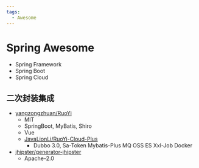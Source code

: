 ```yaml
---
tags:
  - Awesome
---
```


# Spring Awesome

- Spring Framework
- Spring Boot
- Spring Cloud

## 二次封装集成

- [yangzongzhuan/RuoYi](https://github.com/yangzongzhuan/RuoYi)
  - MIT
  - SpringBoot, MyBatis, Shiro
  - Vue
  - [JavaLionLi/RuoYi-Cloud-Plus](https://gitee.com/JavaLionLi/RuoYi-Cloud-Plus)
    - Dubbo 3.0, Sa-Token Mybatis-Plus MQ OSS ES Xxl-Job Docker
- [jhipster/generator-jhipster](https://github.com/jhipster/generator-jhipster)
  - Apache-2.0
